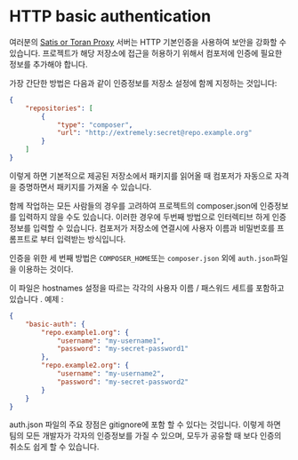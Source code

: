 # HTTP basic authentication

여러분의 [Satis or Toran Proxy](handling-private-packages-with-satis.md) 서버는 HTTP 기본인증을 사용하여 보안을 강화할 수 있습니다. 프로젝트가 해당 저장소에 접근을 허용하기 위해서 컴포저에 인증에 필요한 정보를 추가해야 합니다. 

가장 간단한 방법은 다음과 같이 인증정보를 저장소 설정에 함께 지정하는 것입니다:

```json
{
    "repositories": [
        {
            "type": "composer",
            "url": "http://extremely:secret@repo.example.org"
        }
    ]
}
```

이렇게 하면 기본적으로 제공된 저장소에서 패키지를 읽어올 때 컴포저가 자동으로 자격을 증명하면서 패키지를 가져올 수 있습니다. 

함께 작업하는 모든 사람들의 경우를 고려하여 프로젝트의 composer.json에 인증정보를 입력하지 않을 수도 있습니다. 이러한 경우에 두번째 방법으로 인터렉티브 하게 인증 정보를 입력할 수 있습니다. 컴포저가 저장소에 연결시에 사용자 이름과 비밀번호를 프롬프트로 부터 입력받는 방식입니다.

인증을 위한 세 번째 방법은 `COMPOSER_HOME`또는 `composer.json` 외에 `auth.json`파일을 이용하는 것이다.

이 파일은 hostnames 설정을 따르는 각각의 사용자 이름 / 패스워드 세트를 포함하고 있습니다 . 예제 : 

```json
{
    "basic-auth": {
        "repo.example1.org": {
            "username": "my-username1",
            "password": "my-secret-password1"
        },
        "repo.example2.org": {
            "username": "my-username2",
            "password": "my-secret-password2"
        }
    }
}
```

auth.json 파일의 주요 장점은 gitignore에 포함 할 수 있다는 것입니다. 이렇게 하면 팀의 모든 개발자가 각자의 인증정보를 가질 수 있으며, 모두가 공유할 때 보다 인증의 취소도 쉽게 할 수 있습니다.